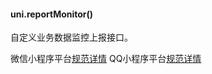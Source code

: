 
#### uni.reportMonitor()

自定义业务数据监控上报接口。

微信小程序平台[规范详情](https://developers.weixin.qq.com/miniprogram/dev/api/wx.reportMonitor.html)
QQ小程序平台[规范详情](https://q.qq.com/wiki/develop/miniprogram/API/open_port/port_dataup.html#qq-reportmonitor)
